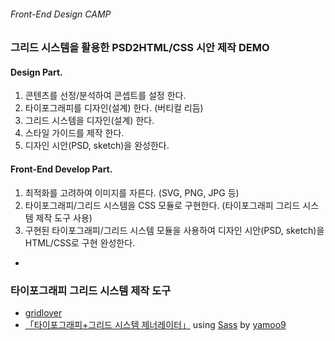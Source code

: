 ###### Front-End Design CAMP

### 그리드 시스템을 활용한 PSD2HTML/CSS 시안 제작 DEMO

#### Design Part.

1. 콘텐츠를 선정/분석하여 콘셉트를 설정 한다.
1. 타이포그래피를 디자인(설계) 한다. (버티컬 리듬)
1. 그리드 시스템을 디자인(설계) 한다.
1. 스타일 가이드를 제작 한다.
1. 디자인 시안(PSD, sketch)을 완성한다.

#### Front-End Develop Part.

1. 최적화를 고려하여 이미지를 자른다. (SVG, PNG, JPG 등)
1. 타이포그래피/그리드 시스템을 CSS 모듈로 구현한다. (타이포그래피 그리드 시스템 제작 도구 사용)
1. 구현된 타이포그래피/그리드 시스템 모듈을 사용하여 디자인 시안(PSD, sketch)을 HTML/CSS로 구현 완성한다.

-

### 타이포그래피 그리드 시스템 제작 도구

- [gridlover](www.gridlover.net/try)
- [「타이포그래피+그리드 시스템 제너레이터」](http://www.sassmeister.com/gist/67672ba2a9caf1b947800d2be563c60c) using [Sass](http://sass-lang.com/) by [yamoo9](http://yamoo9.net/)
